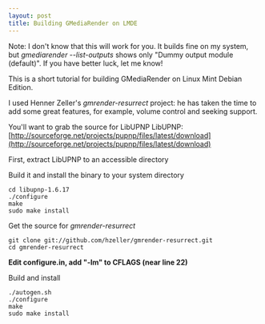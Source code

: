 ```yaml
---
layout: post
title: Building GMediaRender on LMDE 
---
```

Note: I don't know that this will work for you. It builds fine on my system, but *gmediarender --list-outputs* shows only "Dummy output module (default)". If you have better luck, let me know!


This is a short tutorial for building GMediaRender on Linux Mint Debian Edition.

I used Henner Zeller's *gmrender-resurrect* project: he has taken the time to add some great features, for example, volume control and seeking support.


You'll want to grab the source for LibUPNP
LibUPNP: [http://sourceforge.net/projects/pupnp/files/latest/download](http://sourceforge.net/projects/pupnp/files/latest/download)

First, extract LibUPNP to an accessible directory

Build it and install the binary to your system directory

	cd libupnp-1.6.17
	./configure
	make
	sudo make install


Get the source for *gmrender-resurrect*

	git clone git://github.com/hzeller/gmrender-resurrect.git
	cd gmrender-resurrect


**Edit configure.in, add "-lm" to CFLAGS (near line 22)**

Build and install

	./autogen.sh
	./configure
	make
	sudo make install  